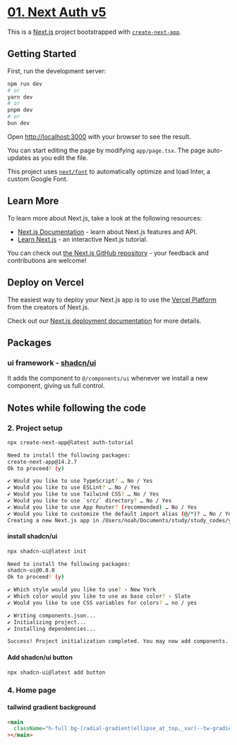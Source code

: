 # [01. Next Auth v5](https://www.youtube.com/watch?v=1MTyCvS05V4)

This is a [Next.js](https://nextjs.org/) project bootstrapped with [`create-next-app`](https://github.com/vercel/next.js/tree/canary/packages/create-next-app).

## Getting Started

First, run the development server:

```bash
npm run dev
# or
yarn dev
# or
pnpm dev
# or
bun dev
```

Open [http://localhost:3000](http://localhost:3000) with your browser to see the result.

You can start editing the page by modifying `app/page.tsx`. The page auto-updates as you edit the file.

This project uses [`next/font`](https://nextjs.org/docs/basic-features/font-optimization) to automatically optimize and load Inter, a custom Google Font.

## Learn More

To learn more about Next.js, take a look at the following resources:

- [Next.js Documentation](https://nextjs.org/docs) - learn about Next.js features and API.
- [Learn Next.js](https://nextjs.org/learn) - an interactive Next.js tutorial.

You can check out [the Next.js GitHub repository](https://github.com/vercel/next.js/) - your feedback and contributions are welcome!

## Deploy on Vercel

The easiest way to deploy your Next.js app is to use the [Vercel Platform](https://vercel.com/new?utm_medium=default-template&filter=next.js&utm_source=create-next-app&utm_campaign=create-next-app-readme) from the creators of Next.js.

Check out our [Next.js deployment documentation](https://nextjs.org/docs/deployment) for more details.

## Packages

### ui framework - [shadcn/ui](https://ui.shadcn.com/)

It adds the component to `@/components/ui` whenever we install a new component, giving us full control.

## Notes while following the code

### 2. Project setup

```sh
npx create-next-app@latest auth-tutorial

Need to install the following packages:
create-next-app@14.2.7
Ok to proceed? (y)

✔ Would you like to use TypeScript? … No / Yes
✔ Would you like to use ESLint? … No / Yes
✔ Would you like to use Tailwind CSS? … No / Yes
✔ Would you like to use `src/` directory? … No / Yes
✔ Would you like to use App Router? (recommended) … No / Yes
✔ Would you like to customize the default import alias (@/*)? … No / Yes
Creating a new Next.js app in /Users/noah/Documents/study/study_codes/youtube/nextjs-practice/nextjs-practice-git/auth-tutorial.
```

#### install shadcn/ui

```sh
npx shadcn-ui@latest init

Need to install the following packages:
shadcn-ui@0.8.0
Ok to proceed? (y)

✔ Which style would you like to use? › New York
✔ Which color would you like to use as base color? › Slate
✔ Would you like to use CSS variables for colors? … no / yes

✔ Writing components.json...
✔ Initializing project...
✔ Installing dependencies...

Success! Project initialization completed. You may now add components.
```

#### Add shadcn/ui button

```sh
npx shadcn-ui@latest add button
```

### 4. Home page

#### tailwind gradient background

```html
<main
  className="h-full bg-[radial-gradient(ellipse_at_top,_var(--tw-gradient-stops))] from-sky-400 to-blue-800"
></main>
```
